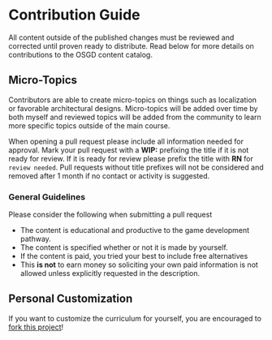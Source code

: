 # Contribution Guide

All content outside of the published changes must be reviewed and corrected until proven ready to distribute. Read below for more details on contributions to the OSGD content catalog.

## Micro-Topics

Contributors are able to create micro-topics on things such as localization or favorable architectural designs. Micro-topics will be added over time by both myself and reviewed topics will be added from the community to learn more specific topics outside of the main course.

When opening a pull request please include all information needed for approval. Mark your pull request with a **WIP:** prefixing the title if it is not ready for review. If it is ready for review please prefix the title with **RN** for `review needed`. Pull requests without title prefixes will not be considered and removed after 1 month if no contact or activity is suggested.

### General Guidelines

Please consider the following when submitting a pull request

- The content is educational and productive to the game development pathway.
- The content is specified whether or not it is made by yourself.
- If the content is paid, you tried your best to include free alternatives
- This **is not** to earn money so soliciting your own paid information is not allowed unless explicitly requested in the description.

## Personal Customization

If you want to customize the curriculum for yourself, you are encouraged to [fork this project](https://help.github.com/articles/fork-a-repo/)!
